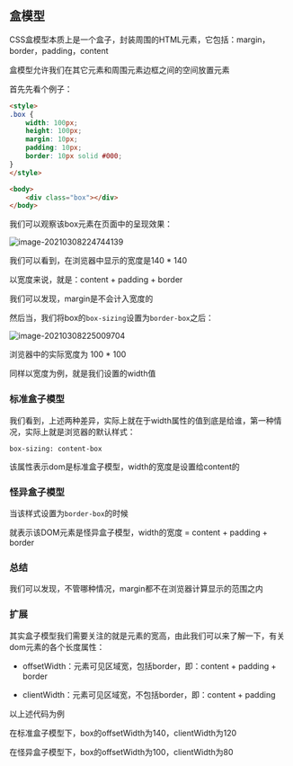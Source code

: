 ## 盒模型

CSS盒模型本质上是一个盒子，封装周围的HTML元素，它包括：margin，border，padding，content

盒模型允许我们在其它元素和周围元素边框之间的空间放置元素

首先先看个例子：

```html
<style>
.box {
    width: 100px;
    height: 100px;
    margin: 10px;
    padding: 10px;
    border: 10px solid #000;
}
</style>

<body>
	<div class="box"></div>
</body>
```

我们可以观察该box元素在页面中的呈现效果：

![image-20210308224744139](C:\Users\wwz\AppData\Roaming\Typora\typora-user-images\image-20210308224744139.png)

我们可以看到，在浏览器中显示的宽度是140 * 140

以宽度来说，就是：content + padding + border

我们可以发现，margin是不会计入宽度的

然后当，我们将box的`box-sizing`设置为`border-box`之后：

![image-20210308225009704](C:\Users\wwz\AppData\Roaming\Typora\typora-user-images\image-20210308225009704.png)

浏览器中的实际宽度为 100 * 100

同样以宽度为例，就是我们设置的width值

### 标准盒子模型

我们看到，上述两种差异，实际上就在于width属性的值到底是给谁，第一种情况，实际上就是浏览器的默认样式：

`box-sizing: content-box`

该属性表示dom是标准盒子模型，width的宽度是设置给content的

### 怪异盒子模型

当该样式设置为`border-box`的时候

就表示该DOM元素是怪异盒子模型，width的宽度 = content + padding + border

### 总结

我们可以发现，不管哪种情况，margin都不在浏览器计算显示的范围之内

### 扩展

其实盒子模型我们需要关注的就是元素的宽高，由此我们可以来了解一下，有关dom元素的各个长度属性：

- offsetWidth：元素可见区域宽，包括border，即：content + padding + border

- clientWidth：元素可见区域宽，不包括border，即：content + padding

以上述代码为例

在标准盒子模型下，box的offsetWidth为140，clientWidth为120

在怪异盒子模型下，box的offsetWidth为100，clientWidth为80